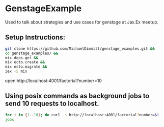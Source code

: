 # GenstageExample

Used to talk about strategies and use cases for genstage at Jax.Ex meetup.

## Setup Instructions:
```bash
git clone https://github.com/MichaelDimmitt/genstage_examples.git &&
cd genstage_examples/ &&
mix deps.get &&
mix ecto.create &&
mix ecto.migrate &&
iex -S mix
```
open http://localhost:4001/factorial?number=10

## Using posix commands as background jobs to send 10 requests to localhost.
```bash
for i in {1..10}; do curl -s http://localhost:4001/factorial?number=$i &>/dev/null & done &>/dev/null &&
jobs
```
